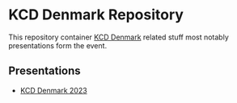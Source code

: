 # KCD Denmark Repository

This repository container [KCD Denmark](https://kcddenmark.dk) related stuff most notably presentations form the event.

## Presentations

- [KCD Denmark 2023](presentations/2023)
